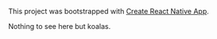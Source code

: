 This project was bootstrapped with [Create React Native App](https://github.com/react-community/create-react-native-app).

Nothing to see here but koalas.
